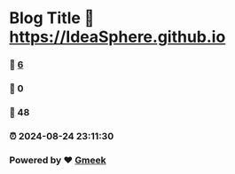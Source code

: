 # Blog Title :link: https://IdeaSphere.github.io 
### :page_facing_up: [6](https://IdeaSphere.github.io/tag.html) 
### :speech_balloon: 0 
### :hibiscus: 48 
### :alarm_clock: 2024-08-24 23:11:30 
### Powered by :heart: [Gmeek](https://github.com/Meekdai/Gmeek)
